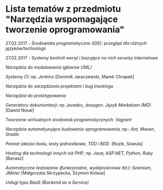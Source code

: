 # Lista tematów z przedmiotu "Narzędzia wspomagające tworzenie oprogramowania"

27.02.2017 - *Środowiska programistyczne (IDE): przegląd dla różnych języków/technologii*

27.02.2017 - *Systemy kontroli wersji i bazujące na nich serwisy internetowe*

*Narzędzia do modelowania (głównie UML)*

*Systemy CI: np. Jenkins* [Dominik Jaraczewski, Marek Chrapek]

*Narzędzia do zarządzania projektami i bug trackingu*

*Narzędzia do prototypowania*

*Generatory dokumentacji: np. javadoc, doxygen. Język Markdown (MD)*  [Dawid Nosal]

*Tworzenie wirtualnych środowisk programistycznych: Vagrant*

*Narzędzia automatyzujące budowanie oprogramowania, np.: Ant, Maven, Gradle*

*Pomiar jakości kodu, testy jednostkowe, TDD i BDD*  [Kozik, Sowula]

*Hosting dla technologii innych niż PHP, np. Java, ASP.NET, Python, Ruby* [Banasz]

*Automatyczne testowanie (funkcjonalne, wydajnościowe itd.): Selenium, JMeter* [Małgorzata Skrzypecka, Szymon Kolasa]

*Usługi typu BaaS (Backend as a Service)*


